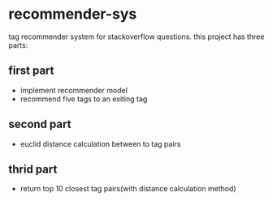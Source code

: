 # recommender-sys
tag recommender system for stackoverflow questions.
this project has three parts:
## first part
- implement recommender model<br>
- recommend five tags to an exiting tag
## second part
- euclid distance calculation between to tag pairs
## thrid part
- return top 10 closest tag pairs(with distance calculation method)
